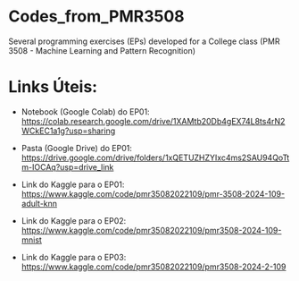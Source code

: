 # Codes_from_PMR3508
Several programming exercises (EPs) developed for a College class (PMR 3508 - Machine Learning and Pattern Recognition)

# Links Úteis:
- Notebook (Google Colab) do EP01: https://colab.research.google.com/drive/1XAMtb20Db4gEX74L8ts4rN2WCkEC1a1g?usp=sharing
  
- Pasta (Google Drive) do EP01: https://drive.google.com/drive/folders/1xQETUZHZYIxc4ms2SAU94QoTtm-IOCAq?usp=drive_link

- Link do Kaggle para o EP01: https://www.kaggle.com/code/pmr35082022109/pmr-3508-2024-109-adult-knn

- Link do Kaggle para o EP02: https://www.kaggle.com/code/pmr35082022109/pmr3508-2024-109-mnist

- Link do Kaggle para o EP03: https://www.kaggle.com/code/pmr35082022109/pmr3508-2024-2-109
